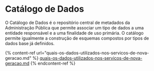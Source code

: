 # Catálogo de Dados

O Catálogo de Dados é o repositório central de metadados da Administração Pública que permite associar um tipo de dados a uma entidade responsável e a uma finalidade de uso primária. O catálogo permite igualmente a construção de esquemas compostos por tipos de dados base já definidos.

{% content-ref url="quais-os-dados-utilizados-nos-servicos-de-nova-geracao.md" %}
[quais-os-dados-utilizados-nos-servicos-de-nova-geracao.md](quais-os-dados-utilizados-nos-servicos-de-nova-geracao.md)
{% endcontent-ref %}
